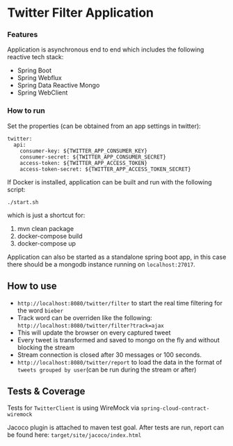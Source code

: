 # Twitter Filter Application

### Features
Application is asynchronous end to end which includes the following reactive tech stack:
- Spring Boot
- Spring Webflux
- Spring Data Reactive Mongo
- Spring WebClient

### How to run

Set the properties (can be obtained from an app settings in twitter):
```
twitter:
  api:
    consumer-key: ${TWITTER_APP_CONSUMER_KEY}
    consumer-secret: ${TWITTER_APP_CONSUMER_SECRET}
    access-token: ${TWITTER_APP_ACCESS_TOKEN}
    access-token-secret: ${TWITTER_APP_ACCESS_TOKEN_SECRET}
```
If Docker is installed, application can be built and run with the following script:
```
./start.sh 
```
which is just a shortcut for:
1. mvn clean package
2. docker-compose build
3. docker-compose up

Application can also be started as a standalone spring boot app, in this case there should be a mongodb instance running on `localhost:27017`.

## How to use
- `http://localhost:8080/twitter/filter` to start the real time filtering for the word `bieber`
- Track word can be overriden like the following: `http://localhost:8080/twitter/filter?track=ajax`
- This will update the browser on every captured tweet
- Every tweet is transformed and saved to mongo on the fly and without blocking the stream
- Stream connection is closed after 30 messages or 100 seconds.
- `http://localhost:8080/twitter/report` to load the data in the format of `tweets grouped by user`(can be run during the stream or after)

## Tests & Coverage
Tests for `TwitterClient` is using WireMock via `spring-cloud-contract-wiremock`

Jacoco plugin is attached to maven test goal. After tests are run,  report can be found here:
`target/site/jacoco/index.html`